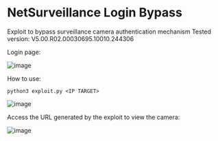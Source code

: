 # NetSurveillance Login Bypass

Exploit to bypass surveillance camera authentication mechanism
Tested version: V5.00.R02.00030695.10010.244306

Login page:

![image](https://github.com/d3fudd/NetSurveillance-Login-Bypass/assets/76706456/eb7e43bf-fa68-4e8d-ad0b-39b5ca12a10f)

How to use:
```
python3 exploit.py <IP TARGET>
```
![image](https://github.com/d3fudd/NetSurveillance-Login-Bypass/assets/76706456/a5317ca8-cbed-4d40-b065-21bc561c5cda)

Access the URL generated by the exploit to view the camera:

![image](https://github.com/d3fudd/NetSurveillance-Login-Bypass/assets/76706456/a5f0bfc4-968e-4b76-8214-a2b653d68295)
